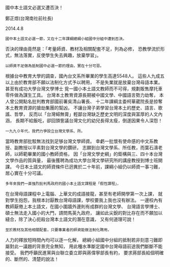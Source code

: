 
國中本土語文必選又遭否決！

鄭正煜(台灣南社前社長)

2014.4.8

    國中本土語文必選一節，又在十二年課綱總綱小組國中分組中遭到否決。
否決的理由竟然是：「考量師資、教材及相關配套不足，列為必修，
恐教學流於形式，無法落實，反使學生失去興趣，放棄學習」。

    以師資不足做為抵制國中必選一節的理由，實在十分可惡。
根據台中教育大學的調查，國內台文系所畢業的學生高達5548人。
這些人九成五以上由於教育部不願以法制化方式予以聘用，
不是失業就是放棄台灣母語本業。甚至有成功大學台灣文學博士
覓一國小本土語文教師而不可得，規劃販售摩托車零件做為謀生工具。
台灣本土教育資源長期被中國文學、中國語言勢力劫奪，
本人曾公開點名批判教育部國前署吳清山署長、
十二年課綱主委柯華葳院長是掠奪本土教育資源的搶劫集團的幫凶，
不讓台灣子弟學習台灣本土的歷史、語言、歌謠、哲學，
反而以「台灣蟳無膏」輕鄙台灣缺乏歷史文明的深度與富厚的人文內涵，
長期不給飯吃，卻回頭訾議台灣文化的幼兒長得太瘦，倒遂因果令人深怨！


    一九九０年代，我們力爭設立台灣文學系、所。
當時教育部批駁無法找到足够台灣文學師資。
幸虧一批懷有使命感的中文系教授、副教授以平素對台灣文學的鑽研，
志願到台灣文學系、所任教，而葉石濤老師，以師範畢業的國小教師資格，
因「台灣文學史綱」的鉅構與三、四十本台灣文學作品的質與量，
最後獲聘為成功大學台灣文學研究所的講座教授到博士班開課。
今日本土語文的師資條件已迥異於二十年前，課綱小組仍以師資一事刁難，
居心實在十分可議。

    多年來我們一直強烈批判馬政府的國小本土語文課程是「假性課程」，
在台灣母語課程中上電腦、上華文的成語接龍，甚至有老師開學第一次上課，
就對學生抱怨，我根本討厭教台灣母語課，學校要我上我也沒有辦法。
一邊校內有教師厭倦上本土語文，在國小圍牆外邊則有成群的台灣文學、
台灣語言學博士、碩士無法走入國小的大門，請問馬英九政府，
讓如此尖銳的對比存在而不願加以縫合，除了決心扼殺台灣本土語文的潛在意識，
又有何道理可說！

    至於教材及其他相關配套，只要專業者的師資能做法制化聘用，
人力的釋放短時間內均可以逐一化解，
總綱小組國中分組的抵制若非刻意刁難即屬對此一議題的背景完全無知，
用此種水準斷定國中台灣母語前途我們斷斷不能接受。
我們呼籲民進黨與台聯立委立即與蔣偉寧部長有約，
要求蔣部長給個明確的、斷然的、清楚的說法！
